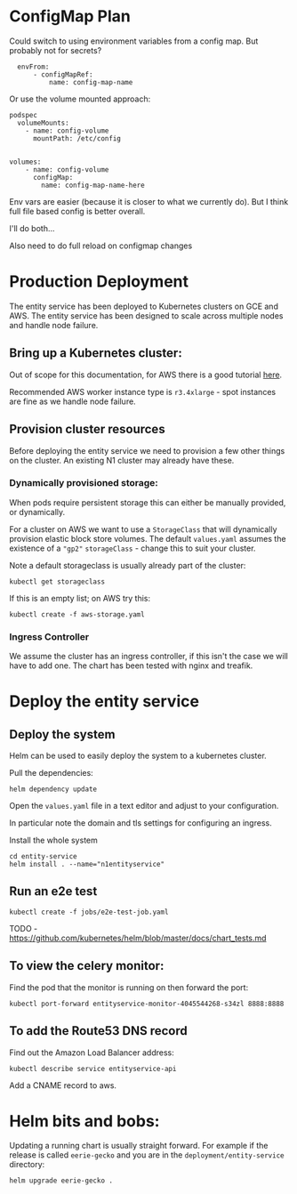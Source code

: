 # ConfigMap Plan

Could switch to using environment variables from a config map.
But probably not for secrets?

      envFrom:
          - configMapRef:
              name: config-map-name

Or use the volume mounted approach:

    podspec
      volumeMounts:
        - name: config-volume
          mountPath: /etc/config


    volumes:
        - name: config-volume
          configMap:
            name: config-map-name-here 


Env vars are easier (because it is closer to what we currently do).
But I think full file based config is better overall.

I'll do both...

Also need to do full reload on configmap changes

# Production Deployment 

The entity service has been deployed to Kubernetes clusters on GCE and
AWS. The entity service has been designed to scale across multiple nodes
and handle node failure.

## Bring up a Kubernetes cluster:

Out of scope for this documentation, for AWS there is a good
tutorial [here](https://github.com/coreos/kube-aws).

Recommended AWS worker instance type is `r3.4xlarge` - spot instances are 
fine as we handle node failure.

## Provision cluster resources

Before deploying the entity service we need to provision a few other
things on the cluster. An existing N1 cluster may already have these.

### Dynamically provisioned storage:

When pods require persistent storage this can either be manually provided,
or dynamically.

For a cluster on AWS we want to use a `StorageClass` that will dynamically 
provision elastic block store volumes. The default `values.yaml` assumes
the existence of a `"gp2"` `storageClass` - change this to suit your cluster. 

Note a default storageclass is usually already part of the cluster:

    kubectl get storageclass

If this is an empty list; on AWS try this:

    kubectl create -f aws-storage.yaml


### Ingress Controller

We assume the cluster has an ingress controller, if this isn't the case 
we will have to add one. The chart has been tested with nginx and treafik.


# Deploy the entity service


## Deploy the system

Helm can be used to easily deploy the system to a kubernetes cluster.

Pull the dependencies:
    
    helm dependency update

Open the `values.yaml` file in a text editor and adjust to your configuration.

In particular note the domain and tls settings for configuring an ingress.

Install the whole system

    cd entity-service
    helm install . --name="n1entityservice"


## Run an e2e test

    kubectl create -f jobs/e2e-test-job.yaml

TODO - https://github.com/kubernetes/helm/blob/master/docs/chart_tests.md

## To view the celery monitor:

Find the pod that the monitor is running on then forward the port:

    kubectl port-forward entityservice-monitor-4045544268-s34zl 8888:8888

## To add the Route53 DNS record

Find out the Amazon Load Balancer address:

    kubectl describe service entityservice-api

Add a CNAME record to aws.


# Helm bits and bobs:

Updating a running chart is usually straight forward. For example if the
release is called `eerie-gecko` and you are in the `deployment/entity-service`
directory:

    helm upgrade eerie-gecko .